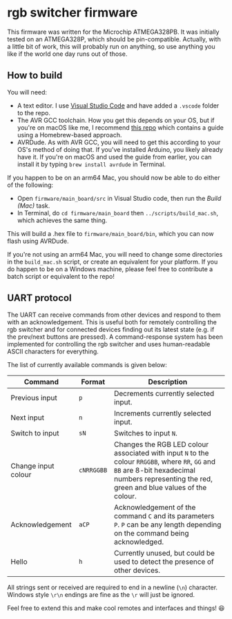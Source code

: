 # rgb switcher firmware

This firmware was written for the Microchip ATMEGA328PB. It was initially tested on an ATMEGA328P, which should be pin-compatible. Actually, with a little bit of work, this will probably run on anything, so use anything you like if the world one day runs out of those.

## How to build

You will need:
- A text editor. I use [Visual Studio Code](https://code.visualstudio.com) and have added a `.vscode` folder to the repo.
- The AVR GCC toolchain. How you get this depends on your OS, but if you're on macOS like me, I recommend [this repo](https://github.com/osx-cross/homebrew-avr) which contains a guide using a Homebrew-based approach.
- AVRDude. As with AVR GCC, you will need to get this according to your OS's method of doing that. If you've installed Arduino, you likely already have it. If you're on macOS and used the guide from earlier, you can install it by typing `brew install avrdude` in Terminal.

If you happen to be on an arm64 Mac, you should now be able to do either of the following:
- Open `firmware/main_board/src` in Visual Studio code, then run the _Build (Mac)_ task.
- In Terminal, do `cd firmware/main_board` then `../scripts/build_mac.sh`, which achieves the same thing.

This will build a .hex file to `firmware/main_board/bin`, which you can now flash using AVRDude.

If you're not using an arm64 Mac, you will need to change some directories in the `build_mac.sh` script, or create an equivalent for your platform. If you do happen to be on a Windows machine, please feel free to contribute a batch script or equivalent to the repo!

## UART protocol

The UART can receive commands from other devices and respond to them with an acknowledgement. This is useful both for remotely controlling the rgb switcher and for connected devices finding out its latest state (e.g. if the prev/next buttons are pressed). A command-response system has been implemented for controlling the rgb switcher and uses human-readable ASCII characters for everything.

The list of currently available commands is given below:

| Command | Format | Description |
| --- | --- | --- |
| Previous input | `p` | Decrements currently selected input. |
| Next input | `n` | Increments currently selected input. |
| Switch to input | `sN` | Switches to input `N`. |
| Change input colour | `cNRRGGBB` | Changes the RGB LED colour associated with input `N` to the colour `RRGGBB`, where `RR`, `GG` and `BB` are 8-bit hexadecimal numbers representing the red, green and blue values of the colour. |
| Acknowledgement | `aCP` | Acknowledgement of the command `C` and its parameters `P`. `P` can be any length depending on the command being acknowledged. |
| Hello | `h` | Currently unused, but could be used to detect the presence of other devices. |

All strings sent or received are required to end in a newline (`\n`) character. Windows style `\r\n` endings are fine as the `\r` will just be ignored.

Feel free to extend this and make cool remotes and interfaces and things! 😆
